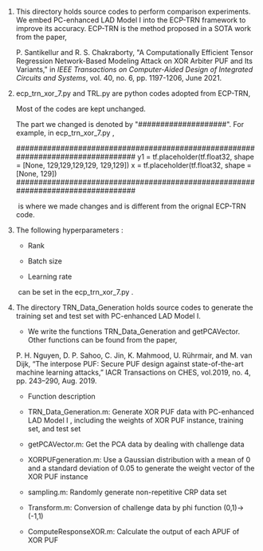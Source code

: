 1. This directory holds source codes to perform comparison experiments. We embed PC-enhanced LAD Model I into the ECP-TRN framework to improve its accuracy. ECP-TRN is the method proposed in a SOTA work from the paper,

   P. Santikellur and R. S. Chakraborty, "A Computationally Efficient Tensor Regression Network-Based Modeling Attack on XOR Arbiter PUF and Its Variants," in *IEEE Transactions on Computer-Aided Design of Integrated Circuits and Systems*, vol. 40, no. 6, pp. 1197-1206, June 2021.

2. ecp_trn_xor_7.py and TRL.py  are  python codes adopted from ECP-TRN, 

      Most of the codes are kept unchanged.

      The part we changed is denoted by "####################". For example, in ecp_trn_xor_7.py , 
      

      #################################################################################
         y1 = tf.placeholder(tf.float32, shape = [None, 129,129,129,129, 129,129])
         x = tf.placeholder(tf.float32, shape = [None, 129])
      #################################################################################

   ​    is where we made changes and is different from the orignal ECP-TRN code.

3. The following hyperparameters :

   - Rank 

   - Batch size
   - Learning rate

   ​    can be set in the  ecp_trn_xor_7.py .     

4. The  directory TRN_Data_Generation holds source codes to generate the training set and test set with  PC-enhanced LAD Model I.

   -   We write the functions TRN_Data_Generation and getPCAVector. Other functions can be found from the paper,

      P. H. Nguyen, D. P. Sahoo, C. Jin, K. Mahmood, U. R&#252;hrmair, and M. van Dijk, “The interpose PUF: Secure PUF design       against state-of-the-art machine learning attacks,” IACR Transactions on CHES, vol.2019, no. 4, pp. 243–290, Aug. 2019.

     

   -  Function description

     - TRN_Data_Generation.m: Generate XOR PUF data with  PC-enhanced LAD Model I , including the weights of XOR PUF instance, training set, and test set

     - getPCAVector.m: Get the PCA data by dealing with challenge data

     - XORPUFgeneration.m: Use a Gaussian distribution with a mean of 0 and a standard deviation of 0.05 to generate the weight vector of the XOR PUF instance

     - sampling.m: Randomly generate non-repetitive CRP data set

     - Transform.m: Conversion of challenge data by phi function (0,1)->(-1,1)

     - ComputeResponseXOR.m: Calculate the output of each APUF of XOR PUF

       

